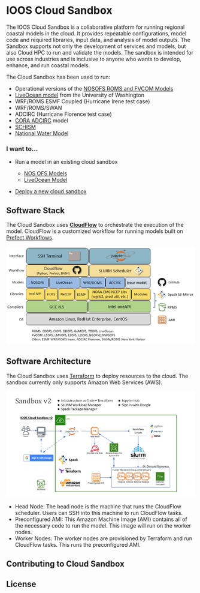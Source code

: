 # IOOS Cloud Sandbox

The IOOS Cloud Sandbox is a collaborative platform for running regional coastal models in the cloud.
It provides repeatable configurations, model code and required libraries, input data, and analysis of model outputs. The Sandbox supports not only the development of services and models, but also Cloud HPC to run and validate the models. The sandbox is intended for use across industries and is inclusive to anyone who wants to develop, enhance, and run coastal models.

The Cloud Sandbox has been used to run:

- Operational versions of the [NOSOFS ROMS and FVCOM Models](https://github.com/ioos/nosofs-NCO)
- [LiveOcean model](https://comt.ioos.us/projects/liveocean) from the University of Washington
- WRF/ROMS ESMF Coupled (Hurricane Irene test case)
- WRF/ROMS/SWAN
- ADCIRC (Hurricane Florence test case)
- [CORA ADCIRC](https://registry.opendata.aws/noaa-nos-cora/) model
- [SCHISM](https://ccrm.vims.edu/schismweb/)
- [National Water Model](https://water.noaa.gov/about/nwm)


### I want to...

- Run a model in an existing cloud sandbox
    - [NOS OFS Models](NOSOFS-MODELS.md)
    - [LiveOcean Model](LIVEOCEAN-MODEL.md)

- [Deploy a new cloud sandbox](DEPLOYMENT.md)


## Software Stack

The Cloud Sandbox uses **[CloudFlow](CLOUDFLOW.md)** to orchestrate the execution of the model. CloudFlow is a customized workflow for running models built on [Prefect Workflows](https://docs-v1.prefect.io/api/0.15.13/).

![Modeling Stack](./images/sandbox-stack.png)

## Software Architecture 

The Cloud Sandbox uses [Terraform](https://www.terraform.io/) to deploy resources to the cloud. The sandbox currently only supports Amazon Web Services (AWS).

![Software Architecture](./images/sandbox-architecture.png)

- Head Node: The head node is the machine that runs the CloudFlow scheduler. Users can SSH into this machine to run CloudFlow tasks.
- Preconfigured AMI: This Amazon Machine Image (AMI) contains all of the necessary code to run the model. This image will run on the worker nodes.
- Worker Nodes: The worker nodes are provisioned by Terraform and run CloudFlow tasks. This runs the preconfigured AMI.

## Contributing to Cloud Sandbox

## License
